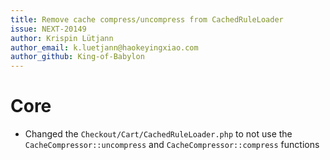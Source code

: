 ```yaml
---
title: Remove cache compress/uncompress from CachedRuleLoader
issue: NEXT-20149
author: Krispin Lütjann
author_email: k.luetjann@haokeyingxiao.com
author_github: King-of-Babylon
---
```

# Core
* Changed the `Checkout/Cart/CachedRuleLoader.php` to not use the `CacheCompressor::uncompress` and `CacheCompressor::compress` functions
